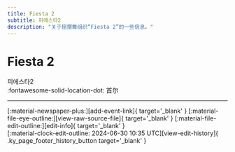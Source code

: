 ```yaml
---
title: Fiesta 2
subtitle: 피에스타2
description: "关于摇摆舞组织“Fiesta 2”的一些信息。"
---
```


# Fiesta 2

피에스타2  
:fontawesome-solid-location-dot: 首尔  


---

<div class="ky_page_footer" markdown>
<div class="ky_page_footer_trailing" markdown="span">
[:material-newspaper-plus:][add-event-link]{ target='_blank' }
[:material-file-eye-outline:][view-raw-source-file]{ target='_blank' }
[:material-file-edit-outline:][edit-info]{ target='_blank' }
</div>
<div class="ky_page_footer_leading" markdown="span">
[:material-clock-edit-outline: 2024-06-30 10:35 UTC][view-edit-history]{ .ky_page_footer_history_button target='_blank' }
</div>
</div>

[add-event-link]: https://github.com/swingdance/events/issues/new?assignees=&labels=add+event&projects=&template=02-add_entity.yml&title=%5Bkr%5D%20%3CName%3E&region=kr&province=Seoul&city=Seoul&org_id=fiesta-2 "添加活动"
[view-raw-source-file]: https://github.com/swingdance/orgs/blob/main/kr/fiesta-2.json "查看原始源文件"
[edit-info]: https://github.com/swingdance/orgs/issues/new?assignees=&labels=update+org&projects=&template=03-update_entity.yml&title=%5Bkr%5D%20Fiesta%202&region=kr&id=fiesta-2&name=Fiesta%202 "编辑信息"

[view-edit-history]: https://github.com/swingdance/orgs/commits/main/kr/fiesta-2.json "查看编辑历史"
